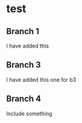 # test

## Branch 1

I have added this

## Branch 3

I have added this one for b3

## Branch 4

Include something
